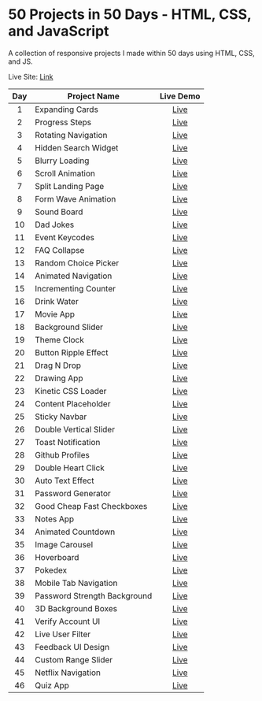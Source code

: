 # 50 Projects in 50 Days - HTML, CSS, and JavaScript

A collection of responsive projects I made within 50 days using HTML, CSS, and JS.

Live Site: [Link](https://50-projects-in-50-days-fidellim.netlify.app/)

| Day | Project Name                 |                                           Live Demo                                           |
| :-: | ---------------------------- | :-------------------------------------------------------------------------------------------: |
|  1  | Expanding Cards              |        [Live](https://50-projects-in-50-days-fidellim.netlify.app/expanding%20cards/)         |
|  2  | Progress Steps               |         [Live](https://50-projects-in-50-days-fidellim.netlify.app/progress%20steps/)         |
|  3  | Rotating Navigation          |      [Live](https://50-projects-in-50-days-fidellim.netlify.app/rotating%20navigation/)       |
|  4  | Hidden Search Widget         |     [Live](https://50-projects-in-50-days-fidellim.netlify.app/hidden%20search%20widget/)     |
|  5  | Blurry Loading               |         [Live](https://50-projects-in-50-days-fidellim.netlify.app/blurry%20loading/)         |
|  6  | Scroll Animation             |        [Live](https://50-projects-in-50-days-fidellim.netlify.app/scroll%20animation/)        |
|  7  | Split Landing Page           |      [Live](https://50-projects-in-50-days-fidellim.netlify.app/split%20landing%20page/)      |
|  8  | Form Wave Animation          |     [Live](https://50-projects-in-50-days-fidellim.netlify.app/form%20wave%20animation/)      |
|  9  | Sound Board                  |          [Live](https://50-projects-in-50-days-fidellim.netlify.app/sound%20board/)           |
| 10  | Dad Jokes                    |           [Live](https://50-projects-in-50-days-fidellim.netlify.app/dad%20jokes/)            |
| 11  | Event Keycodes               |         [Live](https://50-projects-in-50-days-fidellim.netlify.app/event%20keycodes/)         |
| 12  | FAQ Collapse                 |          [Live](https://50-projects-in-50-days-fidellim.netlify.app/faq%20collapse/)          |
| 13  | Random Choice Picker         |     [Live](https://50-projects-in-50-days-fidellim.netlify.app/random%20choice%20picker/)     |
| 14  | Animated Navigation          |      [Live](https://50-projects-in-50-days-fidellim.netlify.app/animated%20navigation/)       |
| 15  | Incrementing Counter         |      [Live](https://50-projects-in-50-days-fidellim.netlify.app/incrementing%20counter/)      |
| 16  | Drink Water                  |          [Live](https://50-projects-in-50-days-fidellim.netlify.app/drink%20water/)           |
| 17  | Movie App                    |           [Live](https://50-projects-in-50-days-fidellim.netlify.app/movie%20app/)            |
| 18  | Background Slider            |       [Live](https://50-projects-in-50-days-fidellim.netlify.app/background%20slider/)        |
| 19  | Theme Clock                  |          [Live](https://50-projects-in-50-days-fidellim.netlify.app/theme%20clock/)           |
| 20  | Button Ripple Effect         |     [Live](https://50-projects-in-50-days-fidellim.netlify.app/button%20ripple%20effect/)     |
| 21  | Drag N Drop                  |         [Live](https://50-projects-in-50-days-fidellim.netlify.app/drag%20n%20drop/)          |
| 22  | Drawing App                  |          [Live](https://50-projects-in-50-days-fidellim.netlify.app/drawing%20app/)           |
| 23  | Kinetic CSS Loader           |      [Live](https://50-projects-in-50-days-fidellim.netlify.app/kinetic%20css%20loader/)      |
| 24  | Content Placeholder          |      [Live](https://50-projects-in-50-days-fidellim.netlify.app/content%20placeholder/)       |
| 25  | Sticky Navbar                |         [Live](https://50-projects-in-50-days-fidellim.netlify.app/sticky%20navbar/)          |
| 26  | Double Vertical Slider       |    [Live](https://50-projects-in-50-days-fidellim.netlify.app/double%20vertical%20slider/)    |
| 27  | Toast Notification           |       [Live](https://50-projects-in-50-days-fidellim.netlify.app/toast%20notification/)       |
| 28  | Github Profiles              |        [Live](https://50-projects-in-50-days-fidellim.netlify.app/github%20profiles/)         |
| 29  | Double Heart Click           |      [Live](https://50-projects-in-50-days-fidellim.netlify.app/double%20heart%20click/)      |
| 30  | Auto Text Effect             |       [Live](https://50-projects-in-50-days-fidellim.netlify.app/auto%20text%20effect/)       |
| 31  | Password Generator           |       [Live](https://50-projects-in-50-days-fidellim.netlify.app/password%20generator/)       |
| 32  | Good Cheap Fast Checkboxes   | [Live](https://50-projects-in-50-days-fidellim.netlify.app/good%20cheap%20fast%20checkboxes/) |
| 33  | Notes App                    |           [Live](https://50-projects-in-50-days-fidellim.netlify.app/notes%20app/)            |
| 34  | Animated Countdown           |       [Live](https://50-projects-in-50-days-fidellim.netlify.app/animated%20countdown/)       |
| 35  | Image Carousel               |         [Live](https://50-projects-in-50-days-fidellim.netlify.app/image%20carousel/)         |
| 36  | Hoverboard                   |            [Live](https://50-projects-in-50-days-fidellim.netlify.app/hoverboard/)            |
| 37  | Pokedex                      |             [Live](https://50-projects-in-50-days-fidellim.netlify.app/pokedex/)              |
| 38  | Mobile Tab Navigation        |    [Live](https://50-projects-in-50-days-fidellim.netlify.app/mobile%20tab%20navigation/)     |
| 39  | Password Strength Background | [Live](https://50-projects-in-50-days-fidellim.netlify.app/password%20strength%20background/) |
| 40  | 3D Background Boxes          |     [Live](https://50-projects-in-50-days-fidellim.netlify.app/3d%20background%20boxes/)      |
| 41  | Verify Account UI            |      [Live](https://50-projects-in-50-days-fidellim.netlify.app/verify%20account%20ui/)       |
| 42  | Live User Filter             |       [Live](https://50-projects-in-50-days-fidellim.netlify.app/live%20user%20filter/)       |
| 43  | Feedback UI Design           |      [Live](https://50-projects-in-50-days-fidellim.netlify.app/feedback%20ui%20design/)      |
| 44  | Custom Range Slider          |     [Live](https://50-projects-in-50-days-fidellim.netlify.app/custom%20range%20slider/)      |
| 45  | Netflix Navigation           |       [Live](https://50-projects-in-50-days-fidellim.netlify.app/netflix%20navigation/)       |
| 46  | Quiz App                     |            [Live](https://50-projects-in-50-days-fidellim.netlify.app/quiz%20app/)            |
